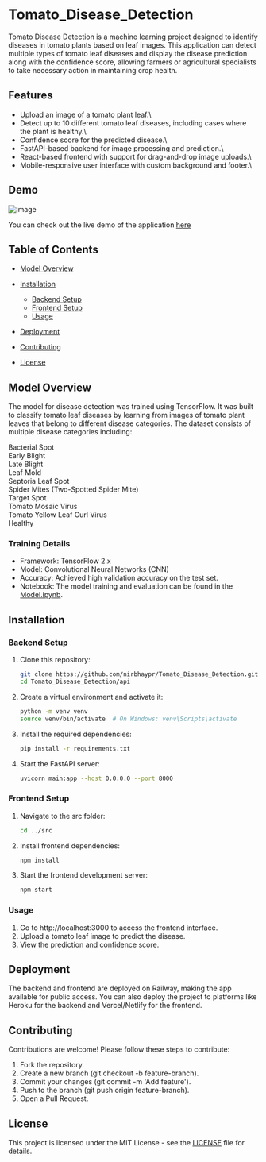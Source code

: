 # Tomato_Disease_Detection

Tomato Disease Detection is a machine learning project designed to identify diseases in tomato plants based on leaf images. This application can detect multiple types of tomato leaf diseases and display the disease prediction along with the confidence score, allowing farmers or agricultural specialists to take necessary action in maintaining crop health.

## Features
* Upload an image of a tomato plant leaf.\
* Detect up to 10 different tomato leaf diseases, including cases where the plant is healthy.\
* Confidence score for the predicted disease.\
* FastAPI-based backend for image processing and prediction.\
* React-based frontend with support for drag-and-drop image uploads.\
* Mobile-responsive user interface with custom background and footer.\

## Demo
![image](https://github.com/user-attachments/assets/960d598e-f20b-4031-b695-06a380a5282f)

You can check out the live demo of the application [here](https://tomato-disease-detect.up.railway.app/)

## Table of Contents
* [Model Overview](#model-overview)
  
* [Installation](#installation)
  * [Backend Setup](#backend-setup)
  * [Frontend Setup](#frontend-setup)
  * [Usage](#usage)

* [Deployment](#deployment)
  
* [Contributing](#contributing)
  
* [License](#license)

## Model Overview
The model for disease detection was trained using TensorFlow. It was built to classify tomato leaf diseases by learning from images of tomato plant leaves that belong to different disease categories. The dataset consists of multiple disease categories including:

Bacterial Spot\
Early Blight\
Late Blight\
Leaf Mold\
Septoria Leaf Spot\
Spider Mites (Two-Spotted Spider Mite)\
Target Spot\
Tomato Mosaic Virus\
Tomato Yellow Leaf Curl Virus\
Healthy

### Training Details
* Framework: TensorFlow 2.x
* Model: Convolutional Neural Networks (CNN)
* Accuracy: Achieved high validation accuracy on the test set.
* Notebook: The model training and evaluation can be found in the [Model.ipynb](Model.ipynb).

## Installation
### Backend Setup
1. Clone this repository:
   ```bash
   git clone https://github.com/nirbhaypr/Tomato_Disease_Detection.git
   cd Tomato_Disease_Detection/api
   ```

2. Create a virtual environment and activate it:
   ```bash
   python -m venv venv
   source venv/bin/activate  # On Windows: venv\Scripts\activate
   ```

3. Install the required dependencies:
   ```bash
   pip install -r requirements.txt
   ```

4. Start the FastAPI server:
   ```bash
   uvicorn main:app --host 0.0.0.0 --port 8000
   ```

### Frontend Setup
1. Navigate to the src folder:
   ```bash
   cd ../src
   ```

2. Install frontend dependencies:
   ```bash
   npm install
   ```

3. Start the frontend development server:
   ```bash
   npm start
   ```

### Usage
1. Go to http://localhost:3000 to access the frontend interface.
2. Upload a tomato leaf image to predict the disease.
3. View the prediction and confidence score.

## Deployment
The backend and frontend are deployed on Railway, making the app available for public access. You can also deploy the project to platforms like Heroku for the backend and Vercel/Netlify for the frontend.

## Contributing
Contributions are welcome! Please follow these steps to contribute:

1. Fork the repository.
2. Create a new branch (git checkout -b feature-branch).
3. Commit your changes (git commit -m 'Add feature').
4. Push to the branch (git push origin feature-branch).
5. Open a Pull Request.

## License
This project is licensed under the MIT License - see the [LICENSE](LICENSE) file for details.
